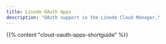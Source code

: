 ```yaml
---
title: Linode OAuth Apps
description: "OAuth support in the Linode Cloud Manager."
---
```


{{% content "cloud-oauth-apps-shortguide" %}}
